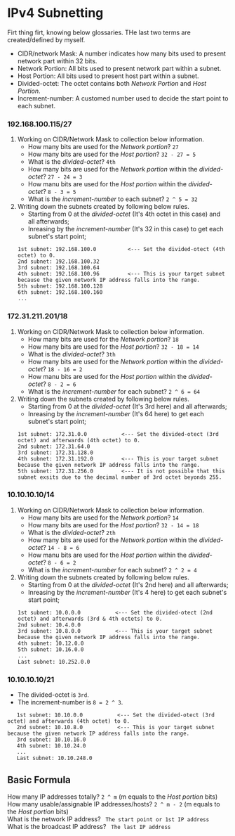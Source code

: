 # IPv4 Subnetting
Firt thing firt, knowing below glossaries. THe last two terms are created/defined by myself.
- CIDR/network Mask: A number indicates how many bits used to present network part within 32 bits.
- Network Portion: All bits used to present network part within a subnet.
- Host Portion: All bits used to present host part within a subnet.
- Divided-octet: The octet contains both *Network Portion* and *Host Portion*. 
- Increment-number: A customed number used to decide the start point to each subnet. 

### 192.168.100.115/27
1. Working on CIDR/Network Mask to collection below information.
   - How many bits are used for the *Network portion*? ` 27 `
   - How many bits are used for the *Host portion*? ` 32 - 27 = 5 `
   - What is the *divided-octet*? ` 4th `
   - How many bits are used for the *Network portion* within the *divided-octet*? ` 27 - 24 = 3 `
   - How manu bits are used for the *Host portion* within the *divided-octet*? ` 8 - 3 = 5 `
   - What is the *increment-number* to each subnet? ` 2 ^ 5 = 32 `
2. Writing down the subnets created by following below rules.
   - Starting from 0 at the *divided-octet* (It's 4th octet in this case) and all afterwards;
   - Inreasing by the *increment-number* (It's 32 in this case) to get each subnet's start point;
   ```
   1st subnet: 192.168.100.0          <--- Set the divided-otect (4th octet) to 0.
   2nd subnet: 192.168.100.32
   3rd subnet: 192.168.100.64
   4th subnet: 192.168.100.96         <--- This is your target subnet because the given network IP address falls into the range.
   5th subnet: 192.168.100.128
   6th subnet: 192.168.100.160
   ...
   ```
### 172.31.211.201/18
1. Working on CIDR/Network Mask to collection below information.
   - How many bits are used for the *Network portion*? ` 18 `
   - How many bits are used for the *Host portion*? ` 32 - 18 = 14 `
   - What is the *divided-octet*? ` 3th `
   - How many bits are used for the *Network portion* within the *divided-octet*? ` 18 - 16 = 2 `
   - How manu bits are used for the *Host portion* within the *divided-octet*? ` 8 - 2 = 6 `
   - What is the *increment-number* for each subnet? ` 2 ^ 6 = 64 `
2. Writing down the subnets created by following below rules.
   - Starting from 0 at the *divided-octet* (It's 3rd here) and all afterwards;
   - Inreasing by the *increment-number* (It's 64 here) to get each subnet's start point;
   ```
   1st subnet: 172.31.0.0           <--- Set the divided-otect (3rd octet) and afterwards (4th octet) to 0.
   2nd subnet: 172.31.64.0
   3rd subnet: 172.31.128.0
   4th subnet: 172.31.192.0         <--- This is your target subnet because the given network IP address falls into the range.
   5th subnet: 172.31.256.0         <--- It is not possible that this subnet exsits due to the decimal number of 3rd octet beyonds 255.
   ```
### 10.10.10.10/14
1. Working on CIDR/Network Mask to collection below information.
   - How many bits are used for the *Network portion*? ` 14 `
   - How many bits are used for the *Host portion*? ` 32 - 14 = 18 `
   - What is the *divided-octet*? ` 2th `
   - How many bits are used for the *Network portion* within the *divided-octet*? ` 14 - 8 = 6 `
   - How manu bits are used for the *Host portion* within the *divided-octet*? ` 8 - 6 = 2 `
   - What is the *increment-number* for each subnet? ` 2 ^ 2 = 4 `
2. Writing down the subnets created by following below rules.
   - Starting from 0 at the *divided-octet* (It's 2nd here) and all afterwards;
   - Inreasing by the *increment-number* (It's 4 here) to get each subnet's start point;
   ```
   1st subnet: 10.0.0.0           <--- Set the divided-otect (2nd octet) and afterwards (3rd & 4th octets) to 0.
   2nd subnet: 10.4.0.0
   3rd subnet: 10.8.0.0           <--- This is your target subnet because the given network IP address falls into the range.
   4th subnet: 10.12.0.0
   5th subnet: 10.16.0.0
   ...
   Last subnet: 10.252.0.0
   ```
### 10.10.10.10/21
- The divided-octet is `3rd`.
- The increment-number is `8 = 2 ^ 3`.
```
   1st subnet: 10.10.0.0           <--- Set the divided-otect (3rd octet) and afterwards (4th octet) to 0.
   2nd subnet: 10.10.8.0           <--- This is your target subnet because the given network IP address falls into the range.
   3rd subnet: 10.10.16.0
   4th subnet: 10.10.24.0
   ...
   Last subnet: 10.10.248.0
```


## Basic Formula
How many IP addresses totally? ` 2 ^ m ` (m equals to the *Host portion* bits)  
How many usable/assignable IP addresses/hosts? ` 2 ^ m - 2 ` (m equals to the *Host portion* bits)  
What is the network IP address? ` The start point or 1st IP address`  
What is the broadcast IP address? ` The last IP address`  

